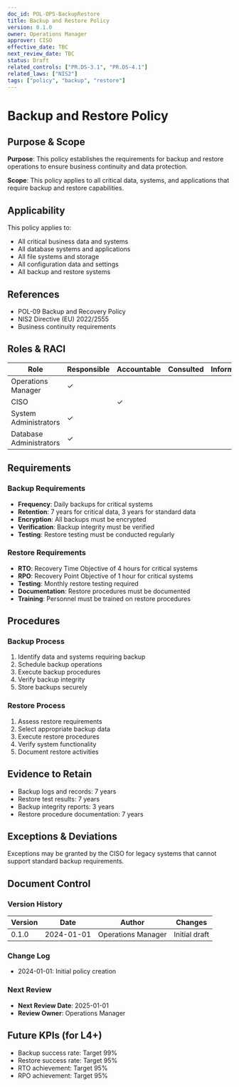 ```yaml
---
doc_id: POL-OPS-BackupRestore
title: Backup and Restore Policy
version: 0.1.0
owner: Operations Manager
approver: CISO
effective_date: TBC
next_review_date: TBC
status: Draft
related_controls: ["PR.DS-3.1", "PR.DS-4.1"]
related_laws: ["NIS2"]
tags: ["policy", "backup", "restore"]
---
```


# Backup and Restore Policy

## Purpose & Scope

**Purpose**: This policy establishes the requirements for backup and restore operations to ensure business continuity and data protection.

**Scope**: This policy applies to all critical data, systems, and applications that require backup and restore capabilities.

## Applicability

This policy applies to:
- All critical business data and systems
- All database systems and applications
- All file systems and storage
- All configuration data and settings
- All backup and restore systems

## References

- POL-09 Backup and Recovery Policy
- NIS2 Directive (EU) 2022/2555
- Business continuity requirements

## Roles & RACI

| Role | Responsible | Accountable | Consulted | Informed |
|------|-------------|-------------|-----------|----------|
| Operations Manager | ✓ | | | |
| CISO | | ✓ | | |
| System Administrators | ✓ | | | |
| Database Administrators | ✓ | | | |

## Requirements

### Backup Requirements
- **Frequency**: Daily backups for critical systems
- **Retention**: 7 years for critical data, 3 years for standard data
- **Encryption**: All backups must be encrypted
- **Verification**: Backup integrity must be verified
- **Testing**: Restore testing must be conducted regularly

### Restore Requirements
- **RTO**: Recovery Time Objective of 4 hours for critical systems
- **RPO**: Recovery Point Objective of 1 hour for critical systems
- **Testing**: Monthly restore testing required
- **Documentation**: Restore procedures must be documented
- **Training**: Personnel must be trained on restore procedures

## Procedures

### Backup Process
1. Identify data and systems requiring backup
2. Schedule backup operations
3. Execute backup procedures
4. Verify backup integrity
5. Store backups securely

### Restore Process
1. Assess restore requirements
2. Select appropriate backup data
3. Execute restore procedures
4. Verify system functionality
5. Document restore activities

## Evidence to Retain

- Backup logs and records: 7 years
- Restore test results: 7 years
- Backup integrity reports: 3 years
- Restore procedure documentation: 7 years

## Exceptions & Deviations

Exceptions may be granted by the CISO for legacy systems that cannot support standard backup requirements.

## Document Control

### Version History
| Version | Date | Author | Changes |
|---------|------|--------|---------|
| 0.1.0 | 2024-01-01 | Operations Manager | Initial draft |

### Change Log
- 2024-01-01: Initial policy creation

### Next Review
- **Next Review Date**: 2025-01-01
- **Review Owner**: Operations Manager

## Future KPIs (for L4+)
- Backup success rate: Target 99%
- Restore success rate: Target 95%
- RTO achievement: Target 95%
- RPO achievement: Target 95%
